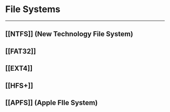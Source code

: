 # File Systems
---
## [[NTFS]] (New Technology File System)
## [[FAT32]]
## [[EXT4]]
## [[HFS+]]
## [[APFS]] (Apple FIle System)

